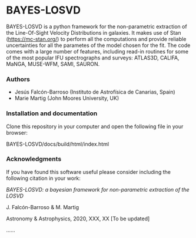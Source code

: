 # BAYES-LOSVD

BAYES-LOSVD is a python framework for the non-parametric extraction of the Line-Of-Sight Velocity Distributions in galaxies. It makes use of Stan (https://mc-stan.org/) to perform all the computations and provide reliable uncertainties for all the parametes of the model chosen for the fit. The code comes with a large number of features, including read-in routines for some of the most popular IFU spectrographs and surveys: ATLAS3D, CALIFA, MaNGA, MUSE-WFM, SAMI, SAURON. 

### Authors

- Jesús Falcón-Barroso (Instituto de Astrofísica de Canarias, Spain)
- Marie Martig (John Moores University, UK)

### Installation and documentation

Clone this repository in your computer and open the following file in your browser:

BAYES-LOSVD/docs/build/html/index.html

### Acknowledgments

If you have found this software useful please consider including the following citation in your work:

*BAYES-LOSVD: a bayesian framework for non-parametric extraction of the LOSVD*

J. Falcón-Barroso & M. Martig

Astronomy & Astrophysics, 2020, XXX, XX [To be updated]

......

